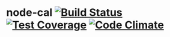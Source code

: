 # node-cal [![Build Status](https://travis-ci.org/ldmcdaniel/node-cal.svg?branch=master)](https://travis-ci.org/ldmcdaniel/node-cal) [![Test Coverage](https://codeclimate.com/github/ldmcdaniel/node-cal/badges/coverage.svg)](https://codeclimate.com/github/ldmcdaniel/node-cal/coverage) [![Code Climate](https://codeclimate.com/github/ldmcdaniel/node-cal/badges/gpa.svg)](https://codeclimate.com/github/ldmcdaniel/node-cal)
